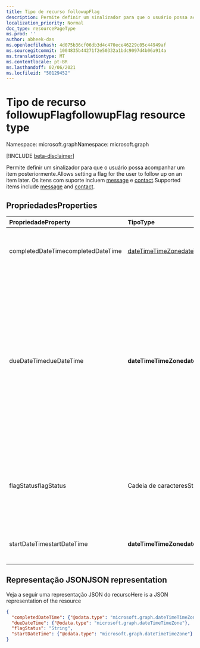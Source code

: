 ```yaml
---
title: Tipo de recurso followupFlag
description: Permite definir um sinalizador para que o usuário possa acompanhar um item posteriormente. Os itens com suporte incluem message e contact.
localization_priority: Normal
doc_type: resourcePageType
ms.prod: ''
author: abheek-das
ms.openlocfilehash: 4d075b36cf06db3d4c470ece46229c05c44949af
ms.sourcegitcommit: 1004835b44271f2e50332a1bdc9097d4b06a914a
ms.translationtype: MT
ms.contentlocale: pt-BR
ms.lasthandoff: 02/06/2021
ms.locfileid: "50129452"
---
```

# <a name="followupflag-resource-type"></a><span data-ttu-id="07a35-104">Tipo de recurso followupFlag</span><span class="sxs-lookup"><span data-stu-id="07a35-104">followupFlag resource type</span></span>

<span data-ttu-id="07a35-105">Namespace: microsoft.graph</span><span class="sxs-lookup"><span data-stu-id="07a35-105">Namespace: microsoft.graph</span></span>

[!INCLUDE [beta-disclaimer](../../includes/beta-disclaimer.md)]

<span data-ttu-id="07a35-106">Permite definir um sinalizador para que o usuário possa acompanhar um item posteriormente.</span><span class="sxs-lookup"><span data-stu-id="07a35-106">Allows setting a flag for the user to follow up on an item later.</span></span> <span data-ttu-id="07a35-107">Os itens com suporte incluem [message](message.md) e [contact](contact.md).</span><span class="sxs-lookup"><span data-stu-id="07a35-107">Supported items include [message](message.md) and [contact](contact.md).</span></span>

## <a name="properties"></a><span data-ttu-id="07a35-108">Propriedades</span><span class="sxs-lookup"><span data-stu-id="07a35-108">Properties</span></span>
| <span data-ttu-id="07a35-109">Propriedade</span><span class="sxs-lookup"><span data-stu-id="07a35-109">Property</span></span>     | <span data-ttu-id="07a35-110">Tipo</span><span class="sxs-lookup"><span data-stu-id="07a35-110">Type</span></span>   |<span data-ttu-id="07a35-111">Descrição</span><span class="sxs-lookup"><span data-stu-id="07a35-111">Description</span></span>|
|:---------------|:--------|:----------|
|<span data-ttu-id="07a35-112">completedDateTime</span><span class="sxs-lookup"><span data-stu-id="07a35-112">completedDateTime</span></span>|[<span data-ttu-id="07a35-113">dateTimeTimeZone</span><span class="sxs-lookup"><span data-stu-id="07a35-113">dateTimeTimeZone</span></span>](datetimetimezone.md)|<span data-ttu-id="07a35-114">Data e hora em que o acompanhamento foi concluído.</span><span class="sxs-lookup"><span data-stu-id="07a35-114">The date and time that the follow-up was finished.</span></span>|
|<span data-ttu-id="07a35-115">dueDateTime</span><span class="sxs-lookup"><span data-stu-id="07a35-115">dueDateTime</span></span>|<span data-ttu-id="07a35-116">**dateTimeTimeZone**</span><span class="sxs-lookup"><span data-stu-id="07a35-116">**dateTimeTimeZone**</span></span>|<span data-ttu-id="07a35-117">A data e a hora em que o acompanhamento deve ser concluído.</span><span class="sxs-lookup"><span data-stu-id="07a35-117">The date and time that the follow up is to be finished.</span></span> <span data-ttu-id="07a35-118">**Observação:** para definir a data de vencimento, você também deve especificar o ; `startDateTime` caso contrário, você receberá uma `400 Bad Request` resposta.</span><span class="sxs-lookup"><span data-stu-id="07a35-118">**Note**: To set the due date, you must also specify the `startDateTime`; otherwise, you will get a `400 Bad Request` response.</span></span>|
|<span data-ttu-id="07a35-119">flagStatus</span><span class="sxs-lookup"><span data-stu-id="07a35-119">flagStatus</span></span>|<span data-ttu-id="07a35-120">Cadeia de caracteres</span><span class="sxs-lookup"><span data-stu-id="07a35-120">String</span></span>|<span data-ttu-id="07a35-121">O status de acompanhamento de um item.</span><span class="sxs-lookup"><span data-stu-id="07a35-121">The status for follow-up for an item.</span></span> <span data-ttu-id="07a35-122">Os valores possíveis são: `notFlagged`, `complete` e `flagged`.</span><span class="sxs-lookup"><span data-stu-id="07a35-122">Possible values are `notFlagged`, `complete`, and `flagged`.</span></span>|
|<span data-ttu-id="07a35-123">startDateTime</span><span class="sxs-lookup"><span data-stu-id="07a35-123">startDateTime</span></span>|<span data-ttu-id="07a35-124">**dateTimeTimeZone**</span><span class="sxs-lookup"><span data-stu-id="07a35-124">**dateTimeTimeZone**</span></span>|<span data-ttu-id="07a35-125">Data e hora em que o acompanhamento deve começar.</span><span class="sxs-lookup"><span data-stu-id="07a35-125">The date and time that the follow-up is to begin.</span></span>|

## <a name="json-representation"></a><span data-ttu-id="07a35-126">Representação JSON</span><span class="sxs-lookup"><span data-stu-id="07a35-126">JSON representation</span></span>

<span data-ttu-id="07a35-127">Veja a seguir uma representação JSON do recurso</span><span class="sxs-lookup"><span data-stu-id="07a35-127">Here is a JSON representation of the resource</span></span>

<!-- {
  "blockType": "resource",
  "optionalProperties": [

  ],
  "@odata.type": "microsoft.graph.followupFlag"
}-->

```json
{
  "completedDateTime": {"@odata.type": "microsoft.graph.dateTimeTimeZone"},
  "dueDateTime": {"@odata.type": "microsoft.graph.dateTimeTimeZone"},
  "flagStatus": "String",
  "startDateTime": {"@odata.type": "microsoft.graph.dateTimeTimeZone"}
}

```

<!-- uuid: 8fcb5dbc-d5aa-4681-8e31-b001d5168d79
2015-10-25 14:57:30 UTC -->
<!--
{
  "type": "#page.annotation",
  "description": "followupFlag resource",
  "keywords": "",
  "section": "documentation",
  "tocPath": "",
  "suppressions": []
}
-->


